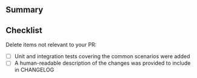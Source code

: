 ## Summary
<!-- A short description of the changes with a link to an open issue. -->

## Checklist
Delete items not relevant to your PR:
- [ ] Unit and integration tests covering the common scenarios were added
- [ ] A human-readable description of the changes was provided to include in CHANGELOG
